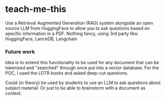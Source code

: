 # teach-me-this

Use a Retrieval Augmented Generation (RAG) system alongside an open source LLM from HuggingFace to allow you to ask questions based on specific information in a PDF. Nothing fancy, using 3rd party libs: HuggingFace, LanceDB, Langchain

### Future work

Idea is to extend this functionality to be used for any document that can be tokenized and "searched" through once put into a vector database. For the POC, I used the LOTR books and asked deep-cut questions.

Could (in theory) be used by students to use an LLM to ask questions about subject material. Or just to be able to brainstorm with a document as context.